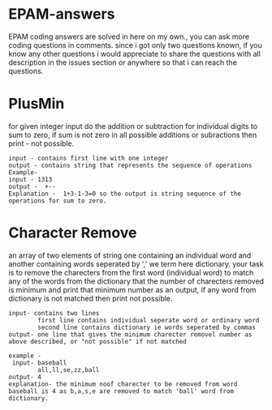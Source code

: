 # EPAM-answers
EPAM coding answers are solved in here on my own., you can ask more coding questions in comments.
since i got only two questions known, if you know any other questions i would appreciate to share the questions with all description in the issues section or anywhere so that i can reach the questions.

# PlusMin
   for given integer input do the addition or subtraction for individual digits to sum to zero, if sum is not zero in all possible additions or subractions then print - not possible.
    
    input - contains first line with one integer 
    output - contains string that represents the sequence of operations
    Example-
    input - 1313
    output -  +--
    Explanation -  1+3-1-3=0 so the output is string sequence of the operations for sum to zero.
    
 # Character Remove
   an array of two elements of string one containing an individual word and another containing words seperated by ',' we term here dictionary. your task is to remove the charecters from the first word (individual word) to match any of the words from the dictionary 
    that the number of charecters removed is minimum and print that minimum number as an output, if any word from dictionary is not matched then print not possible. 
   
    input- contains two lines
            first line contains individual seperate word or ordinary word
            second line contains dictionary ie words seperated by commas
    output- one line that gives the minimum charecter removel number as above described, or "not possible" if not matched
    
    example -
     input- baseball
            all,ll,se,zz,ball
    output- 4
    explanation- the minimum noof charecter to be removed from word baseball is 4 as b,a,s,e are removed to match 'ball' word from dictionary.
    
